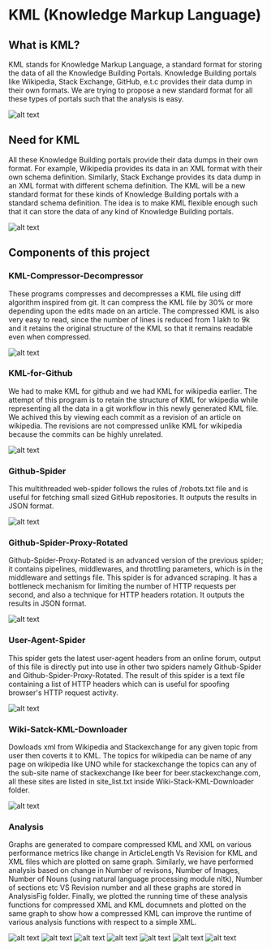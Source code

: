 KML (Knowledge Markup Language)
===============================

What is KML?
------------
KML stands for Knowledge Markup Language, a standard format for storing the data of all the Knowledge Building Portals. Knowledge Building portals like Wikipedia, Stack Exchange, GitHub, e.t.c provides their data dump in their own formats. We are trying to propose a new standard format for all these types of portals such that the analysis is easy.


![alt text](https://github.com/csl-622/KML/blob/master/images/every.png)

Need for KML
------------
All these Knowledge Building portals provide their data dumps in their own format. For example, Wikipedia provides its data in an XML format with their own schema definition. Similarly, Stack Exchange provides its data dump in an XML format with different schema definition. The KML will be a new standard format for these kinds of Knowledge Building portals with a standard schema definition. The idea is to make KML flexible enough such that it can store the data of any kind of Knowledge Building portals.

![alt text](https://github.com/csl-622/KML/blob/master/images/knowledge.png)


Components of this project
--------------------------

### KML-Compressor-Decompressor
These programs compresses and decompresses a KML file using diff algorithm inspired from git. It can compress the KML file by 30% or more depending upon the edits made on an article. The compressed KML is also very easy to read, since the number of lines is reduced from 1 lakh to 9k and it retains the original structure of the KML so that it remains readable even when compressed.


![alt text](https://github.com/csl-622/KML/blob/master/images/diff.png)

### KML-for-Github
We had to make KML for github and we had KML for wikipedia earlier. The attempt of this program is to retain the structure of KML for wkipedia while representing all the data in a git workflow in this newly generated KML file. We achived this by viewing each commit as a revision of an article on wikipedia. The revisions are not compressed unlike KML for wikipedia because the commits can be highly unrelated.


![alt text](https://github.com/csl-622/KML/blob/master/images/github-logo.png)

### Github-Spider
This multithreaded web-spider follows the rules of /robots.txt file and is useful for fetching small sized GitHub repositories. It outputs the results in JSON format.


![alt text](https://github.com/csl-622/KML/blob/master/images/spider1.png)

### Github-Spider-Proxy-Rotated
Github-Spider-Proxy-Rotated is an advanced version of the previous spider; it contains pipelines, middlewares,
and throttling parameters, which is in the middleware and settings file. This spider is for advanced scraping.
It has a bottleneck mechanism for limiting the number of HTTP requests per second, and also a technique for
HTTP headers rotation. It outputs the results in JSON format.


![alt text](https://github.com/csl-622/KML/blob/master/images/proxy.jpg)

### User-Agent-Spider
This spider gets the latest user-agent headers from an online forum, output of this file is directly put into use in other two spiders namely Github-Spider and Github-Spider-Proxy-Rotated. The result of this spider is a text file containing a list of HTTP headers which can is useful for spoofing browser's  HTTP request activity.



![alt text](https://github.com/csl-622/KML/blob/master/images/useragent.png)

### Wiki-Satck-KML-Downloader
Dowloads xml from Wikipedia and Stackexchange for any given topic from user then coverts it to KML. The topics for wikipedia can be name of any page on wikipedia like UNO while for stackexchange the topics can any of the sub-site name of stackexchange like beer for beer.stackexchange.com, all these sites are listed in site_list.txt inside Wiki-Stack-KML-Downloader folder.


![alt text](https://github.com/csl-622/KML/blob/master/images/sByum.png)

### Analysis
Graphs are generated to compare compressed KML and XML on various performance metrics like change in ArticleLength Vs Revision for KML and XML files which are plotted on same graph. Similarly, we have performed analysis based on change in Number of revisons, Number of Images, Number of Nouns (using natural language processing module nltk), Number of sections etc VS Revision number and all these graphs are stored in AnalysisFig folder. 
Finally, we plotted the running time of these analysis functions for compressed XML and KML documnets and plotted on the same graph to show how a compressed KML can improve the runtime of various analysis functions with respect to a simple XML.





![alt text](https://github.com/csl-622/KML/blob/master/Analysis/Time_Analysis.png)
![alt text](https://github.com/csl-622/KML/blob/master/Analysis/AnalysisFigs/Article%20Length%20vs%20Revision.png)
![alt text](https://github.com/csl-622/KML/blob/master/Analysis/AnalysisFigs/Number%20of%20External%20Links%20vs%20Revision.png)
![alt text](https://github.com/csl-622/KML/blob/master/Analysis/AnalysisFigs/Number%20of%20Images%20vs%20Revision.png)
![alt text](https://github.com/csl-622/KML/blob/master/Analysis/AnalysisFigs/Number%20of%20Proper%20Nouns%20vs%20Revision.png)
![alt text](https://github.com/csl-622/KML/blob/master/Analysis/AnalysisFigs/Number%20of%20Refrences%20vs%20Revision.png)
![alt text](https://github.com/csl-622/KML/blob/master/Analysis/AnalysisFigs/Number%20of%20Sections%20vs%20Revision.png)
